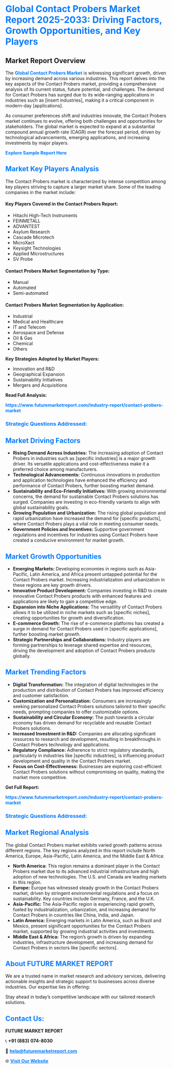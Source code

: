 <h1 style="color: #007BFF;">Global Contact Probers Market Report 2025-2033: Driving Factors, Growth Opportunities, and Key Players</h1>

<section id="overview">
<h2>Market Report Overview</h2>
<p>The <a href="https://www.futuremarketreport.com/industry-report/contact-probers-market" style="color: #007BFF; text-decoration: none;"><strong>Global Contact Probers Market</strong></a> is witnessing significant growth, driven by increasing demand across various industries. This report delves into the key aspects of the Contact Probers market, providing a comprehensive analysis of its current status, future potential, and challenges. The demand for Contact Probers has surged due to its wide-ranging applications in industries such as [insert industries], making it a critical component in modern-day [applications].</p>
<p>As consumer preferences shift and industries innovate, the Contact Probers market continues to evolve, offering both challenges and opportunities for stakeholders. The global market is expected to expand at a substantial compound annual growth rate (CAGR) over the forecast period, driven by technological advancements, emerging applications, and increasing investments by major players.</p>
</section>

<section id="overview">
<p><a href="https://www.futuremarketreport.com/request-sample/reportId=76802" style="color: #007BFF; text-decoration: none;"><strong>Explore Sample Report Here</strong></a></p>
</section>

<section id="key-players">
<h2 style="color: #007BFF;">Market Key Players Analysis</h2>
<p>The Contact Probers market is characterized by intense competition among key players striving to capture a larger market share. Some of the leading companies in the market include:</p>
<h4>Key Players Covered in the Contact Probers Report:</h4>
<ul><li>Hitachi High-Tech Instruments</li><li>FEINMETALL</li><li>ADVANTEST</li><li>Asylum Research</li><li>Cascade Microtech</li><li>MicroXact</li><li>Keysight Technologies</li><li>Applied Microstructures</li><li>SV Probe</li></ul>
<h4>Contact Probers Market Segmentation by Type:</h4>
<ul><li>Manual</li><li>Automated</li><li>Semi-automated</li></ul>

<h4>Contact Probers Market Segmentation by Application:</h4>
<ul><li>Industrial</li><li>Medical and Healthcare</li><li>IT and Telecom</li><li>Aerospace and Defense</li><li>Oil &amp; Gas</li><li>Chemical</li><li>Others</li></ul>
<p><strong>Key Strategies Adopted by Market Players:</strong></p>
<ul>
<li>Innovation and R&D</li>
<li>Geographical Expansion</li>
<li>Sustainability Initiatives</li>
<li>Mergers and Acquisitions</li>
</ul>
</section>

<section>
<p><strong>Read Full Analysis: </strong></p><a href="https://www.futuremarketreport.com/industry-report/contact-probers-market" style="color: #007BFF; text-decoration: none;"><strong>https://www.futuremarketreport.com/industry-report/contact-probers-market</strong></a>
<h3 style="color: #007BFF;">Strategic Questions Addressed:</h3>
</section>

<section id="driving-factors">
<h2 style="color: #007BFF;">Market Driving Factors</h2>
<ul>
<li><strong>Rising Demand Across Industries:</strong> The increasing adoption of Contact Probers in industries such as [specific industries] is a major growth driver. Its versatile applications and cost-effectiveness make it a preferred choice among manufacturers.</li>
<li><strong>Technological Advancements:</strong> Continuous innovations in production and application technologies have enhanced the efficiency and performance of Contact Probers, further boosting market demand.</li>
<li><strong>Sustainability and Eco-Friendly Initiatives:</strong> With growing environmental concerns, the demand for sustainable Contact Probers solutions has surged. Companies are investing in eco-friendly variants to align with global sustainability goals.</li>
<li><strong>Growing Population and Urbanization:</strong> The rising global population and rapid urbanization have increased the demand for [specific products], where Contact Probers plays a vital role in meeting consumer needs.</li>
<li><strong>Government Policies and Incentives:</strong> Supportive government regulations and incentives for industries using Contact Probers have created a conducive environment for market growth.</li>
</ul>
</section>

<section id="growth-opportunities">
<h2 style="color: #007BFF;">Market Growth Opportunities</h2>
<ul>
<li><strong>Emerging Markets:</strong> Developing economies in regions such as Asia-Pacific, Latin America, and Africa present untapped potential for the Contact Probers market. Increasing industrialization and urbanization in these regions are key growth drivers.</li>
<li><strong>Innovative Product Development:</strong> Companies investing in R&D to create innovative Contact Probers products with enhanced features and applications are likely to gain a competitive edge.</li>
<li><strong>Expansion into Niche Applications:</strong> The versatility of Contact Probers allows it to be utilized in niche markets such as [specific niches], creating opportunities for growth and diversification.</li>
<li><strong>E-commerce Growth:</strong> The rise of e-commerce platforms has created a surge in demand for Contact Probers used in [specific applications], further boosting market growth.</li>
<li><strong>Strategic Partnerships and Collaborations:</strong> Industry players are forming partnerships to leverage shared expertise and resources, driving the development and adoption of Contact Probers products globally.</li>
</ul>
</section>

<section id="trending-factors">
<h2 style="color: #007BFF;">Market Trending Factors</h2>
<ul>
<li><strong>Digital Transformation:</strong> The integration of digital technologies in the production and distribution of Contact Probers has improved efficiency and customer satisfaction.</li>
<li><strong>Customization and Personalization:</strong> Consumers are increasingly seeking personalized Contact Probers solutions tailored to their specific needs, prompting companies to offer customizable options.</li>
<li><strong>Sustainability and Circular Economy:</strong> The push towards a circular economy has driven demand for recyclable and reusable Contact Probers solutions.</li>
<li><strong>Increased Investment in R&D:</strong> Companies are allocating significant resources to research and development, resulting in breakthroughs in Contact Probers technology and applications.</li>
<li><strong>Regulatory Compliance:</strong> Adherence to strict regulatory standards, particularly in industries like [specific industries], is influencing product development and quality in the Contact Probers market.</li>
<li><strong>Focus on Cost-Effectiveness:</strong> Businesses are exploring cost-efficient Contact Probers solutions without compromising on quality, making the market more competitive.</li>
</ul>
</section>

<section>
<p><strong>Get Full Report: </strong></p><a href="https://www.futuremarketreport.com/industry-report/contact-probers-market" style="color: #007BFF; text-decoration: none;"><strong>https://www.futuremarketreport.com/industry-report/contact-probers-market</strong></a>
<h3 style="color: #007BFF;">Strategic Questions Addressed:</h3>
</section>


<section id="regional-analysis">
<h2 style="color: #007BFF;">Market Regional Analysis</h2>
<p>The global Contact Probers market exhibits varied growth patterns across different regions. The key regions analyzed in this report include North America, Europe, Asia-Pacific, Latin America, and the Middle East & Africa:</p>
<ul>
<li><strong>North America:</strong> This region remains a dominant player in the Contact Probers market due to its advanced industrial infrastructure and high adoption of new technologies. The U.S. and Canada are leading markets in this region.</li>
<li><strong>Europe:</strong> Europe has witnessed steady growth in the Contact Probers market, driven by stringent environmental regulations and a focus on sustainability. Key countries include Germany, France, and the U.K.</li>
<li><strong>Asia-Pacific:</strong> The Asia-Pacific region is experiencing rapid growth, fueled by industrialization, urbanization, and increasing demand for Contact Probers in countries like China, India, and Japan.</li>
<li><strong>Latin America:</strong> Emerging markets in Latin America, such as Brazil and Mexico, present significant opportunities for the Contact Probers market, supported by growing industrial activities and investments.</li>
<li><strong>Middle East & Africa:</strong> The region’s growth is driven by expanding industries, infrastructure development, and increasing demand for Contact Probers in sectors like [specific sectors].</li>
</ul>
</section>

<footer>
<h2 style="color: #007BFF;">About FUTURE MARKET REPORT</h2>
<p>We are a trusted name in market research and advisory services, delivering actionable insights and strategic support to businesses across diverse industries. Our expertise lies in offering:</p>

<p>Stay ahead in today’s competitive landscape with our tailored research solutions.</p>

<h2 style="color: #007BFF;">Contact Us:</h2>
<p><strong>FUTURE MARKET REPORT</strong></p>
<p>📞 <strong>+91 (883) 074-8030</strong></p>
<p>📧 <strong><a href="mailto:help@futuremarketreport.com" style="color: #007BFF;">help@futuremarketreport.com</a></strong></p>
<p>🌐 <strong><a href="https://www.futuremarketreport.com/" style="color: #007BFF;">Visit Our Website</a></strong></p>
</footer>